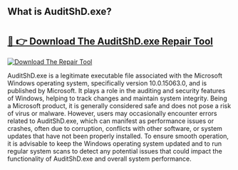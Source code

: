 ## What is AuditShD.exe? 

# <h2><a href="https://exedetect.com/download.php?AuditShD.exe">🔗 👉 Download The AuditShD.exe Repair Tool</a></h2>

[![Download The Repair Tool](https://exedetect.com/download-button.jpg)](https://exedetect.com/download.php?AuditShD.exe)

AuditShD.exe is a legitimate executable file associated with the Microsoft Windows operating system, specifically version 10.0.15063.0, and is published by Microsoft. It plays a role in the auditing and security features of Windows, helping to track changes and maintain system integrity. Being a Microsoft product, it is generally considered safe and does not pose a risk of virus or malware. However, users may occasionally encounter errors related to AuditShD.exe, which can manifest as performance issues or crashes, often due to corruption, conflicts with other software, or system updates that have not been properly installed. To ensure smooth operation, it is advisable to keep the Windows operating system updated and to run regular system scans to detect any potential issues that could impact the functionality of AuditShD.exe and overall system performance.
